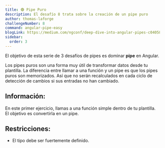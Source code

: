 ```yaml
---
title: 🟢 Pipe Puro
description: El desafío 8 trata sobre la creación de un pipe puro
author: thomas-laforge
challengeNumber: 8
command: angular-pipe-easy
blogLink: https://medium.com/ngconf/deep-dive-into-angular-pipes-c040588cd15d
sidebar:
  order: 3
---
```


El objetivo de esta serie de 3 desafíos de pipes es dominar **pipe** en Angular.

Los pipes puros son una forma muy útil de transformar datos desde tu plantilla. La diferencia entre llamar a una función y un pipe es que los pipes puros son memorizados. Así que no serán recalculados en cada ciclo de detección de cambios si sus entradas no han cambiado.

## Información:

En este primer ejercicio, llamas a una función simple dentro de tu plantilla. El objetivo es convertirla en un pipe.

## Restricciones:

- El tipo debe ser fuertemente definido.
